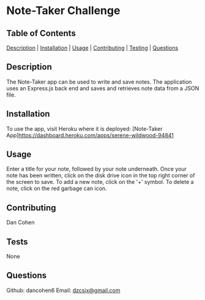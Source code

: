 # Note-Taker Challenge
## Table of Contents
[Description](#descriptionlink) |
[Installation](#installlink) |
[Usage](#usagelink) |
[Contributing](#contributelink) |
[Testing](#testslink) |
[Questions](#questionslink)

## <a name="descriptionlink"></a>Description
The Note-Taker app can be used to write and save notes. The application uses an Express.js back end and saves and retrieves note data from a JSON file.

## <a name="installlink"></a>Installation 
To use the app, visit Heroku where it is deployed: [Note-Taker App]https://dashboard.heroku.com/apps/serene-wildwood-94841

## <a name="usagelink"></a>Usage 
Enter a title for your note, followed by your note underneath. Once your note has been written, click on the disk drive icon in the top right corner of the screen to save. To add a new note, click on the '+' symbol. To delete a note, click on the red garbage can icon.

## <a name="contributelink"></a>Contributing 
Dan Cohen

## <a name="testslink"></a>Tests 
None

## <a name="questionslink"></a>Questions 
Github: dancohen6 
Email: dzcsix@gmail.com